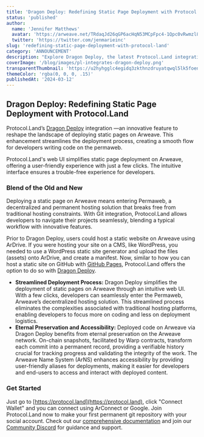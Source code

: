 ```yaml
---
title: 'Dragon Deploy: Redefining Static Page Deployment with Protocol.Land'
status: 'published'
author:
  name: 'Jennifer Matthews'
  avatar: 'https://arweave.net/TRdaqJd26qGP6acHqN53MCpFpc4-1Qpc0vRwmzl8Skw'
  twitter: 'https://twitter.com/jenmarieinc'
slug: 'redefining-static-page-deployment-with-protocol-land'
category: 'ANNOUNCEMENT'
description: "Explore Dragon Deploy, the latest Protocol.Land integration that revolutionizes static page deployment on Arweave, providing a seamless experience for developers writing code on the permaweb. Join Protocol.Land today."
coverImage: '/blog/images/pl-integrates-dragon-deploy.png'
transparentThumbnail: 'https://u2hyhgglc4egidq3zkthnzdruyatqwql5lk5foen3zv5zf5fo2wa.arweave.net/po-DmMsXCGQOG8qmduRxpgE4Wgvq1dK4jd5r3Jeldqw'
themeColor: 'rgba(0, 0, 0, .15)'
publishedAt: '2024-03-12'
---
```


## Dragon Deploy: Redefining Static Page Deployment with Protocol.Land
Protocol.Land’s [Dragon Deploy](https://dragondeploy.xyz) integration —an innovative feature to reshape the landscape of deploying static pages on Arweave. This enhancement streamlines the deployment process, creating a smooth flow for developers writing code on the permaweb.

Protocol.Land's web UI simplifies static page deployment on Arweave, offering a user-friendly experience with just a few clicks. The intuitive interface ensures a trouble-free experience for developers.

### Blend of the Old and New
Deploying a static page on Arweave means entering Permaweb, a decentralized and permanent hosting solution that breaks free from traditional hosting constraints. With Git integration, Protocol.Land allows developers to navigate their projects seamlessly, blending a typical workflow with innovative features.

Prior to Dragon Deploy, users could host a static website on Arweave using ArDrive. If you were hosting your site on a CMS, like WordPress, you needed to use a WordPress static site generator and upload the files (assets) onto ArDrive, and create a manifest. Now, similar to how you can host a static site on GitHub with [GitHub Pages](https://docs.github.com/en/pages/getting-started-with-github-pages/about-github-pages), Protocol.Land offers the option to do so with [Dragon Deploy](https://docs.protocol.land/working-with-deployments/deploy-a-static-page).

- **Streamlined Deployment Process:** Dragon Deploy simplifies the deployment of static pages on Arweave through an intuitive web UI. With a few clicks, developers can seamlessly enter the Permaweb, Arweave’s decentralized hosting solution. This streamlined process eliminates the complexities associated with traditional hosting platforms, enabling developers to focus more on coding and less on deployment logistics.
- **Eternal Preservation and Accessibility:** Deployed code on Arweave via Dragon Deploy benefits from eternal preservation on the Arweave network. On-chain snapshots, facilitated by Warp contracts, transform each commit into a permanent record, providing a verifiable history crucial for tracking progress and validating the integrity of the work. The Arweave Name System (ArNS) enhances accessibility by providing user-friendly aliases for deployments, making it easier for developers and end-users to access and interact with deployed content.

### Get Started
Just go to [https://protocol.land](https://protocol.land), click "Connect Wallet" and you can connect using ArConnect or Google. Join Protocol.Land now to make your first permanent git repository with your social account. Check out our [comprehensive documentation](https://docs.protocol.land/working-with-deployments/deploy-a-static-page) and join our [Community Discord](https://discord.com/invite/GqxX2vtwRj) for guidance and support.

